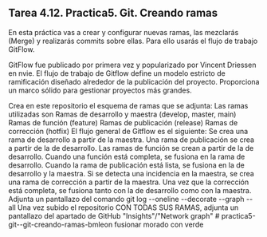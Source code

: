 ## Tarea 4.12. Practica5. Git. Creando ramas

En esta práctica vas a crear y configurar nuevas ramas, las mezclarás (Merge) y realizarás commits sobre ellas. Para ello usarás el flujo de trabajo GitFlow.

GitFlow fue publicado por primera vez y popularizado por Vincent Driessen en nvie. El flujo de trabajo de Gitflow define un modelo estricto de ramificación diseñado alrededor de la publicación del proyecto. Proporciona un marco sólido para gestionar proyectos más grandes.

Crea en este repositorio el esquema de ramas que se adjunta:
Las ramas utilizadas son 
Ramas de desarrollo y maestra (develop, master, main)
Ramas de función (feature)
Ramas de publicación (release)
Ramas de corrección (hotfix)
El flujo general de Gitflow es el siguiente:
Se crea una rama de desarrollo a partir de la maestra.
Una rama de publicación se crea a partir de la de desarrollo.
Las ramas de función se crean a partir de la de desarrollo.
Cuando una función está completa, se fusiona en la rama de desarrollo.
Cuando la rama de publicación está lista, se fusiona en la de desarrollo y la maestra.
Si se detecta una incidencia en la maestra, se crea una rama de corrección a partir de la maestra.
Una vez que la corrección está completa, se fusiona tanto con la de desarrollo como con la maestra.
Adjunta un pantallazo del comando git log --oneline --decorate --graph --all
Una vez subido el repositorio CON TODAS SUS RAMAS, adjunta un pantallazo del apartado de GitHub "Insights"/"Network graph" # practica5-git--git-creando-ramas-bmleon
fusionar morado con verde